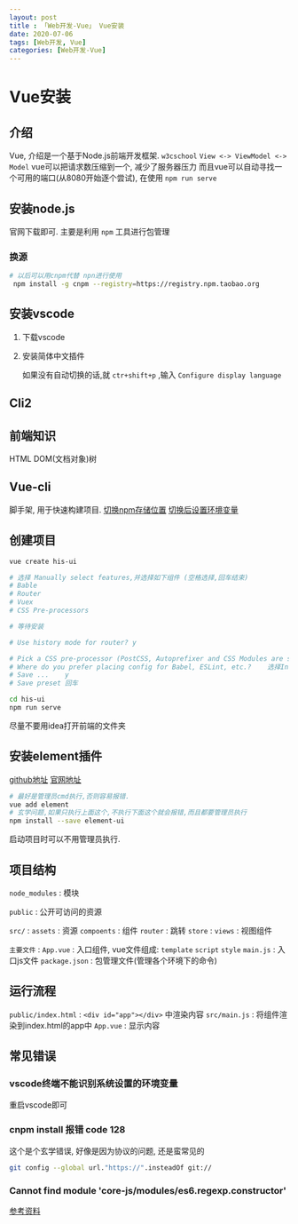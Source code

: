 ```yaml
---
layout: post
title : 「Web开发-Vue」 Vue安装
date: 2020-07-06
tags: [Web开发, Vue]
categories: [Web开发-Vue]
---
```

# Vue安装

## 介绍

Vue, 介绍是一个基于Node.js前端开发框架.
 `w3cschool`
 `View <-> ViewModel <-> Model`
vue可以把请求数压缩到一个, 减少了服务器压力
而且vue可以自动寻找一个可用的端口(从8080开始逐个尝试), 在使用 `npm run serve`

## 安装node.js

官网下载即可.
主要是利用 `npm` 工具进行包管理

### 换源

``` bash
# 以后可以用cnpm代替 npn进行使用
 npm install -g cnpm --registry=https://registry.npm.taobao.org
```

## 安装vscode

1. 下载vscode
2. 安装简体中文插件

    如果没有自动切换的话,就 `ctr+shift+p` ,输入 `Configure display language`

## Cli2

## 前端知识

HTML DOM(文档对象)树

## Vue-cli

脚手架, 用于快速构建项目.
[切换npm存储位置](https://www.cnblogs.com/wuyicode/p/11404897.html)
[切换后设置环境变量](https://www.cnblogs.com/PerfectBeauty/p/7054850.html)

## 创建项目

``` bash
vue create his-ui

# 选择 Manually select features,并选择如下组件 (空格选择,回车结束)
# Bable
# Router
# Vuex
# CSS Pre-processors

# 等待安装

# Use history mode for router? y

# Pick a CSS pre-processor (PostCSS, Autoprefixer and CSS Modules are supported by default): 这个选中喜欢的风格,上下移动,回车确认
# Where do you prefer placing config for Babel, ESLint, etc.?    选择In dedicated config files.
# Save ...    y
# Save preset 回车

cd his-ui
npm run serve 
```

尽量不要用idea打开前端的文件夹

## 安装element插件

[github地址](https://github.com/ElementUI/vue-cli-plugin-element)
[官网地址](https://element.eleme.cn/#/)

``` BASH
# 最好是管理员cmd执行,否则容易报错.
vue add element
# 玄学问题,如果只执行上面这个,不执行下面这个就会报错,而且都要管理员执行
npm install --save element-ui
```

启动项目时可以不用管理员执行.

## 项目结构

`node_modules` : 模块

`public` : 公开可访问的资源

`src/` :
`assets` : 资源
`compoents` : 组件
`router` : 跳转
`store` : 
`views` : 视图组件

`主要文件` :
`App.vue` : 入口组件, vue文件组成: `template`  `script`  `style`
`main.js` : 入口js文件
`package.json` : 包管理文件(管理各个环境下的命令)

## 运行流程

`public/index.html` : `<div id="app"></div>` 中渲染内容
`src/main.js` : 将组件渲染到index.html的app中
`App.vue` : 显示内容

## 常见错误

### vscode终端不能识别系统设置的环境变量

重启vscode即可

### cnpm install 报错 code 128

这个是个玄学错误, 好像是因为协议的问题, 还是蛮常见的

``` bash
git config --global url."https://".insteadOf git://
```

###  Cannot find module 'core-js/modules/es6.regexp.constructor'

[参考资料](https://blog.csdn.net/weixin_38404899/article/details/103080045)
